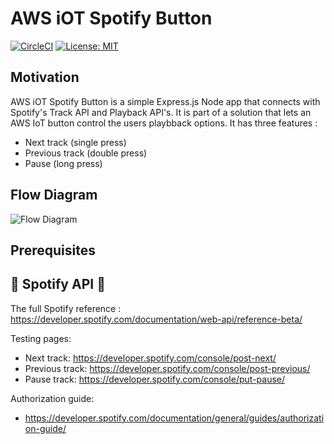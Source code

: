 # AWS iOT Spotify Button

[![CircleCI](https://circleci.com/gh/alexpeta/spotify-aws-iot-button.svg?style=svg)](https://circleci.com/gh/alexpeta/spotify-aws-iot-button)
[![License: MIT](https://img.shields.io/badge/License-MIT-yellow.svg)](https://opensource.org/licenses/MIT)

## Motivation
AWS iOT Spotify Button is a simple Express.js Node app that connects with Spotify's Track API and Playback API's.
It is part of a solution that lets an AWS IoT button control the users playbback options.
It has three features :
- Next track (single press)
- Previous track (double press)
- Pause (long press)

## Flow Diagram
![Flow Diagram](https://i.imgur.com/r7qEq3R.png "Flow Diagram")

## Prerequisites


## 🎵 Spotify API 🎵
The full Spotify reference : https://developer.spotify.com/documentation/web-api/reference-beta/

Testing pages:
- Next track: https://developer.spotify.com/console/post-next/
- Previous track: https://developer.spotify.com/console/post-previous/
- Pause track: https://developer.spotify.com/console/put-pause/

Authorization guide:
- https://developer.spotify.com/documentation/general/guides/authorization-guide/
